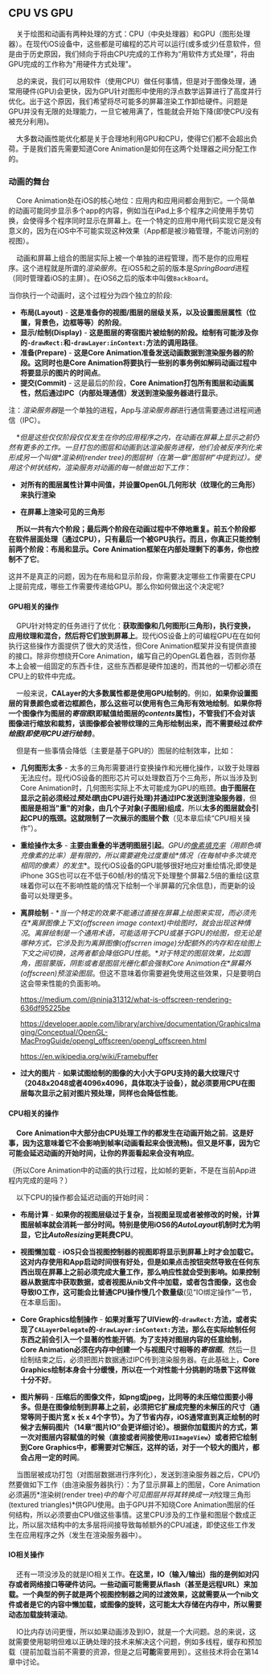 ## CPU VS GPU

&nbsp;&nbsp;&nbsp;&nbsp;关于绘图和动画有两种处理的方式：CPU（中央处理器）和GPU（图形处理器）。在现代iOS设备中，这些都是可编程的芯片可以运行(或多或少)任意软件，但是由于历史原因，我们倾向于将由CPU完成的工作称为“用软件方式处理”，将由GPU完成的工作称为"用硬件方式处理"。

&nbsp;&nbsp;&nbsp;&nbsp;总的来说，我们可以用软件（使用CPU）做任何事情，但是对于图像处理，通常用硬件(GPU)会更快，因为GPU针对图形中使用的浮点数学运算进行了高度并行优化。出于这个原因，我们希望将尽可能多的屏幕渲染工作卸给硬件。问题是GPU并没有无限的处理能力，一旦它被用满了，性能就会开始下降(即使CPU没有被充分利用)。

&nbsp;&nbsp;&nbsp;&nbsp;大多数动画性能优化都是关于合理地利用GPU和CPU，使得它们都不会超出负荷。于是我们首先需要知道Core Animation是如何在这两个处理器之间分配工作的。

### 动画的舞台

&nbsp;&nbsp;&nbsp;&nbsp;Core Animation处在iOS的核心地位：应用内和应用间都会用到它。一个简单的动画可能同步显示多个app的内容，例如当在iPad上多个程序之间使用手势切换，会使得多个程序同时显示在屏幕上。在一个特定的应用中用代码实现它是没有意义的，因为在iOS中不可能实现这种效果（App都是被沙箱管理，不能访问别的视图）。

&nbsp;&nbsp;&nbsp;&nbsp;动画和屏幕上组合的图层实际上被一个单独的进程管理，而不是你的应用程序。这个进程就是所谓的*渲染服务*。在iOS5和之前的版本是*SpringBoard*进程（同时管理着iOS的主屏）。在iOS6之后的版本中叫做`BackBoard`。

当你执行一个动画时，这个过程分为四个独立的阶段:

* **布局(Layout)** - **这是准备你的视图/图层的层级关系，以及设置图层属性（位置，背景色，边框等等）的阶段**。
* **显示/绘制(Display)** - **这是图层的寄宿图片被绘制的阶段。绘制有可能涉及你的`-drawRect:`和`-drawLayer:inContext:`方法的调用路径**。
* **准备(Prepare)** - **这是Core Animation准备发送动画数据到渲染服务器的阶段。这同时也是Core Animation将要执行一些别的事务例如解码动画过程中将要显示的图片的时间点**。
* **提交(Commit)** - 这是最后的阶段，**Core Animation打包所有图层和动画属性，然后通过IPC（内部处理通信）发送到渲染服务器进行显示**。

注：*渲染服务器*是一个单独的进程，App与*渲染服务器*进行通信需要通过进程间通信（IPC）。

&nbsp;&nbsp;&nbsp;&nbsp;**但是这些仅仅阶段仅仅发生在你的应用程序之内，在动画在屏幕上显示之前仍然有更多的工作。一旦打包的图层和动画到达渲染服务进程，他们会被反序列化来形成另一个叫做*渲染树(render tree)*的图层树（在第一章“图层树”中提到过）。使用这个树状结构，渲染服务对动画的每一帧做出如下工作**：

* **对所有的图层属性计算中间值，并设置OpenGL几何形状（纹理化的三角形）来执行渲染**

* **在屏幕上渲染可见的三角形**

&nbsp;&nbsp;&nbsp;&nbsp;**所以一共有六个阶段；最后两个阶段在动画过程中不停地重复。前五个阶段都在软件层面处理（通过CPU），只有最后一个被GPU执行。而且，你真正只能控制前两个阶段：布局和显示。Core Animation框架在内部处理剩下的事务，你也控制不了它**。

这并不是真正的问题，因为在布局和显示阶段，你需要决定哪些工作需要在CPU上提前完成，哪些工作需要传递给GPU。那么你如何做出这个决定呢?

#### GPU相关的操作

&nbsp;&nbsp;&nbsp;&nbsp;GPU针对特定的任务进行了优化：**获取图像和几何图形(三角形)，执行变换，应用纹理和混合，然后将它们放到屏幕上**。现代iOS设备上的可编程GPU在在如何执行这些操作方面提供了很大的灵活性，但Core Animation框架并没有提供直接的接口。除非你想绕开Core Animation，编写自己的OpenGL着色器，否则你基本上会被一组固定的东西卡住，这些东西都是硬件加速的，而其他的一切都必须在CPU上的软件中完成。

&nbsp;&nbsp;&nbsp;&nbsp;一般来说，**CALayer的大多数属性都是使用GPU绘制的**。例如，**如果你设置图层的背景颜色或者边框颜色，那么这些可以使用有色三角形有效地绘制**。**如果你将一个图像作为图层的*寄宿图*(即赋值给图层的*contents*属性)，不管我们不会对该图像进行缩放和裁剪，该图像都会被带纹理的三角形绘制出来，而不需要经过*软件绘图(即使用CPU进行绘制)***。

&nbsp;&nbsp;&nbsp;&nbsp;但是有一些事情会降低（主要是基于GPU的）图层的绘制效率，比如：

* **几何图形太多** - 太多的三角形需要进行变换操作和光栅化操作，以致于处理器无法应付。现代iOS设备的图形芯片可以处理数百万个三角形，所以当涉及到Core Animation时，几何图形实际上不太可能成为GPU的瓶颈。**由于图层在显示之前必须经过*预处理*(由CPU进行处理)并通过IPC发送到渲染服务器**，但**图层是相当"重"的对象，由几个子对象(子图层)组成**，所以**太多的图层就会引起CPU的瓶颈。这就限制了一次展示的图层个数**（见本章后续“CPU相关操作”）。

* **重绘操作太多** - **主要由重叠的半透明图层引起**。**GPU的*[像素填充率](https://zh.wikipedia.org/wiki/填充率)*（用颜色填充像素的比率）是有限的，所以需要避免过度*重绘*情况（在每帧中多次填充相同的像素）的发生**。现代iOS设备的GPU能够很好地应对重绘情况;即使是iPhone 3GS也可以在不低于60帧/秒的情况下处理整个屏幕2.5倍的重绘(这意味着你可以在不影响性能的情况下绘制一个半屏幕的冗余信息)，而更新的设备可以处理更多。

* **离屏绘制** - **当一个特定的效果不能通过直接在屏幕上绘图来实现，而必须先在*离屏图像上下文(offscreen image context)*中绘图时，就会出现这种情况**。***离屏绘制*是一个通用术语，可能适用于CPU或基于GPU的绘图，但无论是哪种方式，它涉及到为*离屏图像(offscrren image)*分配额外的内存和在绘图上下文之间切换，这两者都会降低GPU性能**。**对于特定的图层效果，比如圆角，图层蒙版，阴影或者是图层光栅化都会强制Core Animation在*屏幕外(offscreen)*预渲染图层**。但这不意味着你需要避免使用这些效果，只是要明白这会带来性能的负面影响。

  https://medium.com/@ninja31312/what-is-offscreen-rendering-636df95225be

  https://developer.apple.com/library/archive/documentation/GraphicsImaging/Conceptual/OpenGL-MacProgGuide/opengl_offscreen/opengl_offscreen.html

  https://en.wikipedia.org/wiki/Framebuffer

* **过大的图片** - **如果试图绘制的图像的大小大于GPU支持的最大纹理尺寸（2048x2048或者4096x4096，具体取决于设备），就必须要用CPU在图层每次显示之前对图片预处理，同样也会降低性能**。

#### CPU相关的操作

&nbsp;&nbsp;&nbsp;&nbsp;**Core Animation中大部分由CPU处理工作的都发生在动画开始之前**。**这是好事，因为这意味着它不会影响到帧率(动画看起来会很流畅)。但又是坏事，因为它可能会延迟动画的开始时间，让你的界面看起来会没有响应**。

（所以Core Animation中的动画的执行过程，比如帧的更新，不是在当前App进程内完成的是吗？）

&nbsp;&nbsp;&nbsp;&nbsp;以下CPU的操作都会延迟动画的开始时间：

* **布局计算** - **如果你的视图层级过于复杂，当视图呈现或者被修改的时候，计算图层帧率就会消耗一部分时间。特别是使用iOS6的*AutoLayout*机制时尤为明显，它比*AutoResizing*更耗费CPU**。

* **视图懒加载** - **iOS只会当视图控制器的视图即将显示到屏幕上时才会加载它。这对内存使用和App启动时间很有好处，但是如果点击按钮突然导致在任何东西出现在屏幕上之前必须完成大量工作，那么响应性就会受到影响。如果控制器从数据库中获取数据，或者视图从nib文件中加载，或者包含图像，这也会导致IO工作，这可能会比普通CPU操作慢几个数量级**(见“IO绑定操作”一节，在本章后面)。

* **Core Graphics绘制操作** - **如果对重写了UIView的`-drawRect:`方法，或者实现了`CALayerDelegate`的`-drawLayer:inContext:`方法，那么在实际绘制任何东西之前会引入一个显著的性能开销**。**为了支持对图层内容的任意绘制，Core Animation必须在内存中创建一个与视图尺寸相等的*寄宿图***。然后一旦绘制结束之后，必须把图片数据通过IPC传到渲染服务器。在此基础上，**Core Graphics绘制本身会十分缓慢，所以在一个对性能十分挑剔的场景下这样做十分不好**。

* **图片解码** - **压缩后的图像文件，如png或jpeg，比同等的未压缩位图要小得多。但是在图像绘制到屏幕上之前，必须把它扩展成完整的未解压的尺寸（通常等同于图片宽 x 长 x 4个字节）。为了节省内存，iOS通常直到真正绘制的时候才去解码图片（14章“图片IO”会更详细讨论）。根据你加载图片的方式，第一次对图层内容赋值的时候（直接或者间接使用`UIImageView`）或者把它绘制到Core Graphics中，都需要对它解压，这样的话，对于一个较大的图片，都会占用一定的时间**。

&nbsp;&nbsp;&nbsp;&nbsp;当图层被成功打包（对图层数据进行序列化），发送到渲染服务器之后，CPU仍然要做如下工作（由渲染服务器执行）：为了显示屏幕上的图层，Core Animation必须遍历*渲染树(render tree)*中的每个可见图层并将其转换成一对*纹理三角形(textured triangles)*供GPU使用。由于GPU并不知晓Core Animation图层的任何结构，所以必须要由CPU做这些事情。这里CPU涉及的工作量和图层个数成正比，所以层次结构中的太多层将间接导致每帧额外的CPU减速，即使这些工作发生在应用程序之外（发生在渲染服务器中）。

#### IO相关操作

&nbsp;&nbsp;&nbsp;&nbsp;还有一项没涉及的就是IO相关工作。**在这里，IO（输入/输出）指的是例如对闪存或者网络接口等硬件访问。一些动画可能需要从flash（甚至是远程URL）来加载。一个典型的例子就是两个视图控制器之间的过渡效果，这就需要从一个nib文件或者是它的内容中懒加载，或图像的旋转，这可能太大存储在内存中，所以需要动态加载旋转滚动**。

&nbsp;&nbsp;&nbsp;&nbsp;IO比内存访问更慢，所以如果动画涉及到IO，就是一个大问题。总的来说，这就需要使用聪明但难以正确处理的技术来解决这个问题，例如多线程，缓存和预加载（提前加载当前不需要的资源，但是之后**可能**需要用到）。这些技术将会在第14章中讨论。
